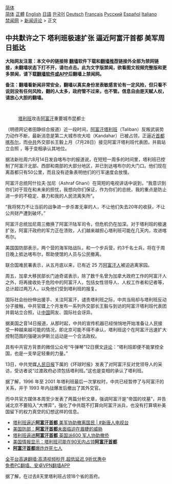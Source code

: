  <!-- 面包屑导航 --> <div class="breadcrumb"><!-- GTranslate: https://gtranslate.io/ -->  <div class="switcher notranslate">  <div class="selected">  <a href="#" onclick="return false;"> 简体</a>  </div>  <div class="option">  <a href="https://www.bannedbook.org" onclick="doGTranslate('zh-CN|zh-CN');jQuery('div.switcher div.selected a').html(jQuery(this).html());return false;" title="简体中文" class="nturl selected"> 简体</a>  <a href="https://www.bannedbook.org/zh-tw/" onclick="doGTranslate('zh-CN|zh-TW');jQuery('div.switcher div.selected a').html(jQuery(this).html());return false;" title="繁體中文" class="nturl"> 正體</a>  <a href="https://www.bannedbook.org/en/" onclick="doGTranslate('zh-CN|en');jQuery('div.switcher div.selected a').html(jQuery(this).html());return false;" title="English" class="nturl"> English</a>  <a href="https://www.bannedbook.org/ja/" onclick="doGTranslate('zh-CN|ja');jQuery('div.switcher div.selected a').html(jQuery(this).html());return false;" title="日本語" class="nturl"> 日語</a>  <a href="https://www.bannedbook.org/ko/" onclick="doGTranslate('zh-CN|ko');jQuery('div.switcher div.selected a').html(jQuery(this).html());return false;" title="한국어" class="nturl"> 한국어</a>  <a href="https://www.bannedbook.org/de/" onclick="doGTranslate('zh-CN|de');jQuery('div.switcher div.selected a').html(jQuery(this).html());return false;" title="Deutsch" class="nturl"> Deutsch</a>  <a href="https://www.bannedbook.org/fr/" onclick="doGTranslate('zh-CN|fr');jQuery('div.switcher div.selected a').html(jQuery(this).html());return false;" title="Français" class="nturl"> Français</a>  <a href="https://www.bannedbook.org/ru/" onclick="doGTranslate('zh-CN|ru');jQuery('div.switcher div.selected a').html(jQuery(this).html());return false;" title="Русский" class="nturl"> Русский</a>  <a href="https://www.bannedbook.org/es/" onclick="doGTranslate('zh-CN|es');jQuery('div.switcher div.selected a').html(jQuery(this).html());return false;" title="Español" class="nturl"> Español</a>  <a href="https://www.bannedbook.org/it/" onclick="doGTranslate('zh-CN|it');jQuery('div.switcher div.selected a').html(jQuery(this).html());return false;" title="Italiano" class="nturl"> Italiano</a>  </div>  </div>      <div class='breadcrumb-sub'><!-- Breadcrumb NavXT 6.3.0 --> <a href="https://www.bannedbook.org/" class="home">禁闻网</a> &gt; <a href="https://www.bannedbook.org/bnews/comments/" class="category">新闻评论</a> &gt; 正文</div></div><h2>中共默许之下 塔利班极速扩张 逼近阿富汗首都 美军周日抵达</h2> <p class="notice"><b>大陆网友注意：本文中的链接除 <a href="https://github.com/bannedbook/fanqiang" >翻墙</a>软件下载和<a href="https://github.com/killgcd/justmysocks/blob/master/README.md">翻墙推荐</a>链接外全部为禁网链接，未翻墙状态下打不开，请勿点击。此为文字版禁闻，欲看图文视频完整版和更多禁闻，请下载<a href="https://github.com/bannedbook/fanqiang">翻墙软件或APP</a>后翻墙上禁闻网。</p><p>备注：翻墙看新闻非常安全，翻墙以真实身份发表敏感言论有一定风险，但只看不说则没有任何风险，翻的人太多，政府管不过来，也不管。信息自由是天赋人权，请放心大胆的翻墙。</b></p>  <div class="entry"> <br /> <figure><a href="https://i0.wp.com/upload-images-bucket-v64rleca837do.s3.eu-west-1.amazonaws.com/wp-content/uploads/2021/08/09014911/Screen-Shot-2021-08-09-at-11.54.18-am.png?fit=251%2C206&#038;ssl=1" data-caption="塔利班攻击阿富汗重要城市昆都士"></a><figcaption class="wp-caption-text"><a href="https://www.bannedbook.org/bnews/tag/%e5%a1%94%e5%88%a9%e7%8f%ad/" class="st_tag internal_tag" rel="tag" title="标签 塔利班 下的日志">塔利班</a>攻击<a href="https://www.bannedbook.org/bnews/tag/%e9%98%bf%e5%af%8c%e6%b1%97/" class="st_tag internal_tag" rel="tag" title="标签 阿富汗 下的日志">阿富汗</a>重要城市昆都士</figcaption></figure> <p>（明德网记者田静综合报道）近一段时间，<a href="https://www.bannedbook.org/bnews/tag/%E9%98%BF%E5%AF%8C%E6%B1%97%E5%A1%94%E5%88%A9%E7%8F%AD/" class="st_tag internal_tag" rel="tag" title="标签 阿富汗塔利班 下的日志">阿富汗塔利班</a>（Taliban）反叛武装势力动作不断，最新消息是第二大城市坎大哈（Kandahar）已被占领，正逼近<a href="https://www.bannedbook.org/bnews/tag/%E9%A6%96%E9%83%BD/" class="st_tag internal_tag" rel="tag" title="标签 首都 下的日志">首都</a><a href="https://www.bannedbook.org/bnews/tag/%E5%96%80%E5%B8%83%E5%B0%94/" class="st_tag internal_tag" rel="tag" title="标签 喀布尔 下的日志">喀布尔</a>，而<a href="https://www.bannedbook.org/bnews/tag/%e4%b8%ad%e5%85%b1/" class="st_tag internal_tag" rel="tag" title="标签 中共 下的日志">中共</a>外交部长王毅上月（7月28日）接见阿富汗塔利班代表团，并肩站立合照 ，等于变相承认其地位。</p> <p>据法新社周六8月14日发自喀布尔的报道说，在短短一周多的时间里，塔利班已控制了阿富汗北部、西部和南部的大部分地区，并已到达喀布尔的大门口。他们现在离首都只有50公里，而且没有迹象表明他们的行军速度会放慢。</p> <p>阿富汗总统阿什拉夫‧加尼（Ashraf Ghani）在简短的电视讲话中说到，“我意识到你们对于现在和未来的担忧，我想向你们保证，作为你们的总统，我的重点是防止进一步的不稳定、暴力和我的人民流离失所”。</p> <p>“我将努力不让当前的战争进一步杀害无辜的人，不让他们失去20年的收获，不让公共财产遭到破坏。”</p>  <p>阿富汗总统加尼周三撤换了阿富汗陆军司令，但危机仍在加深。对于塔利班的极速扩张，阿富汗政府的军力正在溃败，人们越来越担心塔利班可能在几天内，攻进喀布尔。</p> <p>美国国防部表示，两个营的海军陆战队，和一个步兵营，约3千名士兵，将在于周日晚上抵达喀布尔，帮助使馆的人员与公民撤离。</p> <p>联合国难民署表示，从五月底以来，已有近 25 万<a href="https://www.bannedbook.org/bnews/tag/%e9%98%bf%e5%af%8c%e6%b1%97%e4%ba%ba/" class="st_tag internal_tag" rel="tag" title="标签 阿富汗人 下的日志">阿富汗人</a>被迫逃离家园。</p> <p>周五，加拿大移民部长门迪奇诺表示，除了数千名曾为加拿大政府工作的阿富汗人之外，将再接收处于危险中的阿富汗人，包括女性领导人、人权工作者和记者等，总计超过两万人，以免他们受到塔利班的报复。</p>  <p>国际社会纷纷伸出援手、关注阿富汗，谴责塔利班之际，中共当局却与塔利班反动分子接触，中共官媒上个月发布一系列外交部长王毅与到访的阿富汗塔利班代表团并肩站立合照，让<span class='wp_keywordlink_affiliate'><a href="https://www.bannedbook.org/" title="中国" target="_blank">中国</a></span>网友、国际社会讶异。</p> <p>据美国之音14日报道，从那时起，中共的宣传机器已经悄悄地开始准备让人民接受一种越来越可能的情况，即北京可能不得不承认，塔利班这个在阿富汗迅速扩大控制范围的强硬派伊斯兰运动是一个合法政权。</p> <p>具有中共官方背景的微信公众号“牛弹琴”12日撰文<span class='wp_keywordlink_affiliate'><a href="https://www.bannedbook.org/bnews/comments/" title="新闻评论" target="_blank">评论</a></span>：“塔利班即便不能掌控全国，也是一支举足轻重的力量。”</p> <p>13日，中共党媒<span class='wp_keywordlink'><a href="https://www.bannedbook.org/forum2/topic109.html" title="透视人民日报" target="_blank">人民日报</a></span>下属的《环球时报》发表了对阿富汗反对党领导人的采访，受访者说“过渡政府必须包括塔利班。”这也是变相的承认了塔利班。</p>  <p>据了解，1996 年至 2001 年塔利班最后一次掌权时，中共已经暂停了与阿富汗的关系，并于 1993 年内战爆发后撤出了其外交官。</p> <p>而中共官方媒体本周至少发表了两篇分析文章，强调阿富汗是“帝国的坟墓”，并告诫北京不要陷入“大博弈”，强化了中共既不打算向阿富汗派兵，也没有打算填补美国留下的权力真空的幻想这样的信息。</p> <ul class='op-related-articles' title='相关阅读'> <li><a href='https://www.bannedbook.org/bnews/bannedvideo/20210815/1606418.html' target='_blank'>塔利班逼近<b>阿富汗首都</b> 美军协助撤离国民 | #新唐人电视台</a></li> <li><a href='https://www.bannedbook.org/bnews/baitai/20210814/1606106.html' target='_blank'>美国防部：<b>阿富汗首都</b>未面临迫在眉睫的威胁</a></li> <li><a href='https://www.bannedbook.org/bnews/comments/20210813/1605614.html' target='_blank'>塔利班逼进<b>阿富汗首都</b> 英国派600 军人协助撤侨</a></li> <li><a href='https://www.bannedbook.org/bnews/baitai/20210812/1605182.html' target='_blank'>美国情报显示：塔利班可能在90天内占领<b>阿富汗首都</b></a></li> <li><a href='https://www.bannedbook.org/bnews/worldnews/20210613/1565677.html' target='_blank'><b>阿富汗首都</b>爆炸炸死七人</a></li> </ul> <p class="texttj"> <a href="https://github.com/bannedbook/fanqiang/wiki/V2ray%E6%9C%BA%E5%9C%BA" target="_blank">全平台高速翻墙:高清视频秒开,超低延迟,9折优惠中</a><br/> <a href="https://github.com/bannedbook/fanqiang/wiki/%E7%A6%81%E9%97%BB%E7%BD%91%E5%AE%89%E5%8D%93%E7%BF%BB%E5%A2%99%E6%96%B0%E9%97%BBAPP" target="_blank">免费PC翻墙、安卓VPN翻墙APP</a></p><p>据了解，在过去8天里塔利班占领18个省的首府。</p> <a name='sharetosocial'></a>  <div style="margin-bottom:5px;padding-bottom:5px;clear:both"> <div id="archive-pix-1" class="banner-ads"> <!-- AuctionX Display platform tag START --> <div id="26318x728x90x621x_ADSLOT2" clicktrack="%%CLICK_URL_ESC%%"></div> <!-- AuctionX Display platform tag END --> </div> <div id="archive-pix-2" class="banner-ads"> <!-- AuctionX Display platform tag START --> <div id="26315x300x250x621x_ADSLOT2" clicktrack="%%CLICK_URL_ESC%%"></div> <!-- AuctionX Display platform tag END --> </div> </div>  <div id="archive-pix-1" class="banner-ads"> <!-- AuctionX Display platform tag START --> <div id="26318x728x90x621x_ADSLOT3" clicktrack="%%CLICK_URL_ESC%%"></div> <!-- AuctionX Display platform tag END --> </div> </div><!--END ENTRY--> 